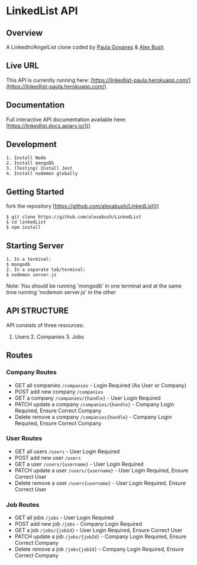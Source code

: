 # LinkedList API

## Overview

A LinkedIn/AngelList clone coded by [Paula Goyanes](https://github.com/goyanespaula) & [Alex Bush](https://github.com/alexabush)

## Live URL

This API is currently running here: [https://linkedlist-paula.herokuapp.com/](https://linkedlist-paula.herokuapp.com/)

## Documentation

Full interactive API documentation available here: [https://linkedlist.docs.apiary.io/]()

##

## Development

    1. Install Node
    2. Install mongoDb
    3. (Testing) Install Jest
    4. Install nodemon globally

## Getting Started

fork the repository [https://github.com/alexabush/LinkedList]()

    $ git clone https://github.com/alexabush/LinkedList
    $ cd linkedList
    $ npm install

## Starting Server

    1. In a terminal:
    $ mongodb
    2. In a separate tab/terminal:
    $ nodemon server.js

Note: You should be running 'mongodb' in one terminal and at the same time running 'nodemon server.js' in the other

## API STRUCTURE

API consists of three resources:

1.  Users 2. Companies 3. Jobs

## Routes

### Company Routes

* GET all companies `/companies` - Login Required (As User or Company)
* POST add new company `/companies`
* GET a company `/companies/{handle}` - User Login Required
* PATCH update a company `/companies/{handle}` - Company Login Required, Ensure Correct Company
* Delete remove a company `/companies{handle}` - Company Login Required, Ensure Correct Company

### User Routes

* GET all users `/users` - User Login Required
* POST add new user `/users`
* GET a user `/users/{username}` - User Login Required
* PATCH update a user `/users/{username}` - User Login Required, Ensure Correct User
* Delete remove a user `/users{username}` - User Login Required, Ensure Correct User

### Job Routes

* GET all jobs `/jobs` - User Login Required
* POST add new job `/jobs` - Company Login Required
* GET a job `/jobs/{jobId}` - User Login Required, Ensure Correct User
* PATCH update a job `/jobs/{jobId}` - Company Login Required, Ensure Correct Company
* Delete remove a job `/jobs{jobId}` - Company Login Required, Ensure Correct Company
